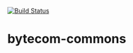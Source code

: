 [![Build Status](https://travis-ci.org/bytecomoficial/bytecom-commons.svg?branch=master)](https://travis-ci.org/bytecomoficial/bytecom-commons)

bytecom-commons
===============

